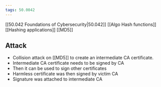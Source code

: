 ```yaml
---
tags: 50.0042
---
```

[[50.042 Foundations of Cybersecurity|50.042]]
[[Algo Hash functions]]
[[Hashing applications]]
[[MD5]]

## Attack
- Collision attack on [[MD5]] to create an intermediate CA certificate.
- Intermediate CA certificate needs to be signed by CA
- Then it can be used to sign other certificates
- Harmless certificate was then signed by victim CA
- Signature was attached to intermediate CA


